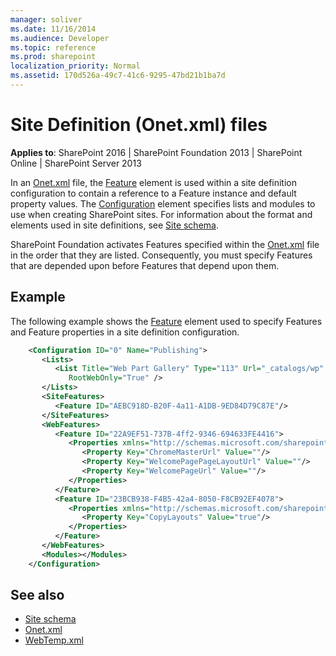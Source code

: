 ```yaml
---
manager: soliver
ms.date: 11/16/2014
ms.audience: Developer
ms.topic: reference
ms.prod: sharepoint
localization_priority: Normal
ms.assetid: 170d526a-49c7-41c6-9295-47bd21b1ba7d
---
```


# Site Definition (Onet.xml) files

**Applies to**: SharePoint 2016 | SharePoint Foundation 2013 | SharePoint Online | SharePoint Server 2013

In an
[Onet.xml](https://msdn.microsoft.com/library/b99d6657-d9ae-4135-a43c-c58cdfcdc6c1(Office.15).aspx) file, the [Feature](feature-element-site.md) element is used within a site definition configuration to contain a reference to a Feature instance and default property values. The [Configuration](configuration-element-site.md) element specifies lists and modules to use when creating SharePoint sites. For information about the format and elements used in site definitions, see [Site schema](site-schema.md).

SharePoint Foundation activates Features specified within the [Onet.xml](https://msdn.microsoft.com/library/b99d6657-d9ae-4135-a43c-c58cdfcdc6c1(Office.15).aspx) file in the order that they are listed. Consequently, you must specify Features that are depended upon before Features that depend upon them.

## Example

The following example shows the [Feature](feature-element-site.md) element used to specify Features and Feature properties in a site definition configuration.

```XML
    <Configuration ID="0" Name="Publishing"> 
       <Lists>
          <List Title="Web Part Gallery" Type="113" Url="_catalogs/wp" 
             RootWebOnly="True" />
       </Lists>
       <SiteFeatures>
          <Feature ID="AEBC918D-B20F-4a11-A1DB-9ED84D79C87E"/>
       </SiteFeatures>
       <WebFeatures>
          <Feature ID="22A9EF51-737B-4ff2-9346-694633FE4416">
             <Properties xmlns="http://schemas.microsoft.com/sharepoint/">
                <Property Key="ChromeMasterUrl" Value=""/>
                <Property Key="WelcomePagePageLayoutUrl" Value=""/>
                <Property Key="WelcomePageUrl" Value=""/>
             </Properties>
          </Feature>
          <Feature ID="23BCB938-F4B5-42a4-8050-F8CB92EF4078">
             <Properties xmlns="http://schemas.microsoft.com/sharepoint/">
                <Property Key="CopyLayouts" Value="true"/>
             </Properties>
          </Feature>
       </WebFeatures>    
       <Modules></Modules>
    </Configuration>
```

## See also

- [Site schema](site-schema.md)
- [Onet.xml](https://msdn.microsoft.com/library/b99d6657-d9ae-4135-a43c-c58cdfcdc6c1(Office.15).aspx)
- [WebTemp.xml](https://msdn.microsoft.com/library/199bbb65-d12f-475d-b157-31a1bffe84c8(Office.15).aspx)








